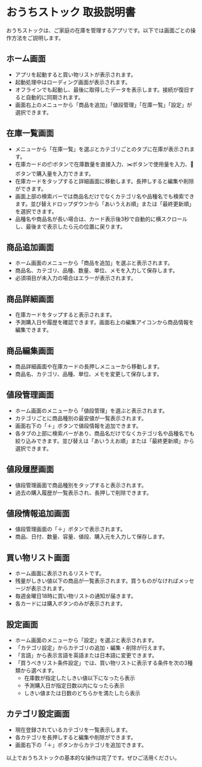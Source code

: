 # おうちストック 取扱説明書

おうちストックは、ご家庭の在庫を管理するアプリです。以下では画面ごとの操作方法をご説明します。

## ホーム画面
- アプリを起動すると買い物リストが表示されます。
- 起動処理中はローディング画面が表示されます。
- オフラインでも起動し、最後に取得したデータを表示します。接続が復旧すると自動的に同期されます。
- 画面右上のメニューから「商品を追加」「値段管理」「在庫一覧」「設定」が選択できます。

## 在庫一覧画面
- メニューから「在庫一覧」を選ぶとカテゴリごとのタブに在庫が表示されます。
- 在庫カードの📦ボタンで在庫数量を直接入力、✂️ボタンで使用量を入力、🛒ボタンで購入量を入力できます。
- 在庫カードをタップすると詳細画面に移動します。長押しすると編集や削除ができます。
- 画面上部の検索バーでは商品名だけでなくカテゴリ名や品種名でも検索できます。並び替えドロップダウンから「あいうえお順」または「最終更新順」を選択できます。
- 品種名や商品名が長い場合は、カード表示後3秒で自動的に横スクロールし、最後まで表示したら元の位置に戻ります。

## 商品追加画面
- ホーム画面のメニューから「商品を追加」を選ぶと表示されます。
- 商品名、カテゴリ、品種、数量、単位、メモを入力して保存します。
- 必須項目が未入力の場合はエラーが表示されます。

## 商品詳細画面
- 在庫カードをタップすると表示されます。
- 予測購入日や履歴を確認できます。画面右上の編集アイコンから商品情報を編集できます。

## 商品編集画面
- 商品詳細画面や在庫カードの長押しメニューから移動します。
- 商品名、カテゴリ、品種、単位、メモを変更して保存します。

## 値段管理画面
- ホーム画面のメニューから「値段管理」を選ぶと表示されます。
- カテゴリごとに商品種別の最安値が一覧表示されます。
- 画面右下の「＋」ボタンで値段情報を追加できます。
- 各タブの上部に検索バーがあり、商品名だけでなくカテゴリ名や品種名でも絞り込みできます。並び替えは「あいうえお順」または「最終更新順」から選択できます。

## 値段履歴画面
- 値段管理画面で商品種別をタップすると表示されます。
- 過去の購入履歴が一覧表示され、長押しで削除できます。

## 値段情報追加画面
- 値段管理画面の「＋」ボタンで表示されます。
- 商品、日付、数量、容量、値段、購入元を入力して保存します。

## 買い物リスト画面
- ホーム画面に表示されるリストです。
- 残量がしきい値以下の商品が一覧表示されます。買うものがなければメッセージが表示されます。
- 毎週金曜日18時に買い物リストの通知が届きます。
- 各カードには購入ボタンのみが表示されます。

## 設定画面
- ホーム画面のメニューから「設定」を選ぶと表示されます。
- 「カテゴリ設定」からカテゴリの追加・編集・削除が行えます。
- 「言語」から表示言語を英語または日本語に変更できます。
- 「買うべきリスト条件設定」では、買い物リストに表示する条件を次の3種類から選べます。
  - 在庫数が指定したしきい値以下になったら表示
  - 予測購入日が指定日数以内になったら表示
  - しきい値または日数のどちらかを満たしたら表示

## カテゴリ設定画面
- 現在登録されているカテゴリを一覧表示します。
- 各カテゴリを長押しすると編集や削除ができます。
- 画面右下の「＋」ボタンからカテゴリを追加できます。

以上でおうちストックの基本的な操作は完了です。ぜひご活用ください。
